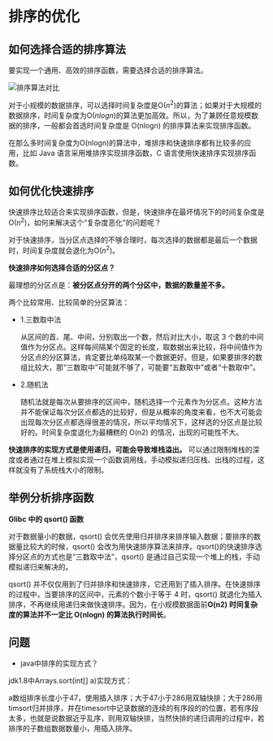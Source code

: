 # 排序的优化

## 如何选择合适的排序算法

要实现一个通用、高效的排序函数，需要选择合适的排序算法。

![排序算法对比](https://static001.geekbang.org/resource/image/1f/fd/1f6ef7e0a5365d6e9d68f0ccc71755fd.jpg)

对于小规模的数据排序，可以选择时间复杂度是O($n^2$)的算法；如果对于大规模的数据排序，时间复杂度为O($nlogn$)的算法更加高效。所以，为了兼顾任意规模数据的排序，一般都会首选时间复杂度是 O(nlogn) 的排序算法来实现排序函数。

在那么多时间复杂度为O(nlogn)的算法中，堆排序和快速排序都有比较多的应用，比如 Java 语言采用堆排序实现排序函数，C 语言使用快速排序实现排序函数。

## 如何优化快速排序

快速排序比较适合来实现排序函数，但是，快速排序在最坏情况下的时间复杂度是 O($n^2$)，如何来解决这个“复杂度恶化”的问题呢？

对于快速排序，当分区点选择的不够合理时，每次选择的数据都是最后一个数据时，时间复杂度就会退化为O($n^2$)。

**快速排序如何选择合适的分区点？**

最理想的分区点是：**被分区点分开的两个分区中，数据的数量差不多。**

两个比较常用、比较简单的分区算法：

* 1.三数取中法

  从区间的首、尾、中间，分别取出一个数，然后对比大小，取这 3 个数的中间值作为分区点。这样每间隔某个固定的长度，取数据出来比较，将中间值作为分区点的分区算法，肯定要比单纯取某一个数据更好。但是，如果要排序的数组比较大，那“三数取中”可能就不够了，可能要“五数取中”或者“十数取中”。

* 2.随机法

  随机法就是每次从要排序的区间中，随机选择一个元素作为分区点。这种方法并不能保证每次分区点都选的比较好，但是从概率的角度来看，也不大可能会出现每次分区点都选得很差的情况，所以平均情况下，这样选的分区点是比较好的。时间复杂度退化为最糟糕的 O(n2) 的情况，出现的可能性不大。

**快速排序的实现方式是使用递归，可能会导致堆栈溢出。** 可以通过限制堆栈的深度或者通过在堆上模拟实现一个函数调用栈，手动模拟递归压栈、出栈的过程，这样就没有了系统栈大小的限制。

## 举例分析排序函数

**Glibc 中的 qsort() 函数**

对于数据量小的数据，qsort() 会优先使用归并排序来排序输入数据；要排序的数据量比较大的时候，qsort() 会改为用快速排序算法来排序。qsort()的快速排序选择分区点的方式也是“三数取中法”，qsort() 是通过自己实现一个堆上的栈，手动模拟递归来解决的。

qsort() 并不仅仅用到了归并排序和快速排序，它还用到了插入排序。在快速排序的过程中，当要排序的区间中，元素的个数小于等于 4 时，qsort() 就退化为插入排序，不再继续用递归来做快速排序。因为，在小规模数据面前**O(n2) 时间复杂度的算法并不一定比 O(nlogn) 的算法执行时间长**。

## 问题

* java中排序的实现方式？

jdk1.8中Arrays.sort(int[] a)实现方式：

a数组排序长度小于47，使用插入排序；大于47小于286用双轴快排；大于286用timsort归并排序，并在timesort中记录数据的连续的有序段的的位置，若有序段太多，也就是说数据近乎乱序，则用双轴快排，当然快排的递归调用的过程中，若排序的子数组数据数量小，用插入排序。
